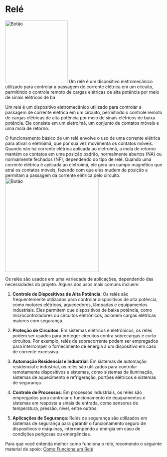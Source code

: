 # Relé
<img src="/img/rele.png" alt="Botão" width="200"/>
Um relé é um dispositivo eletromecânico utilizado para controlar a passagem de corrente elétrica em um circuito, permitindo o controle remoto de cargas elétricas de alta potência por meio de sinais elétricos de ba

Um relé é um dispositivo eletromecânico utilizado para controlar a passagem de corrente elétrica em um circuito, permitindo o controle remoto de cargas elétricas de alta potência por meio de sinais elétricos de baixa potência. Ele consiste em um eletroímã, um conjunto de contatos móveis e uma mola de retorno.

O funcionamento básico de um relé envolve o uso de uma corrente elétrica para ativar o eletroímã, que por sua vez movimenta os contatos móveis. Quando não há corrente elétrica aplicada ao eletroímã, a mola de retorno mantém os contatos em uma posição padrão, normalmente abertos (NA) ou normalmente fechados (NF), dependendo do tipo de relé. Quando uma corrente elétrica é aplicada ao eletroímã, ele gera um campo magnético que atrai os contatos móveis, fazendo com que eles mudem de posição e permitam a passagem da corrente elétrica pelo circuito.
<img src="/img/rele-electromagnetico.png" alt="Botão" width="300"/>

Os relés são usados em uma variedade de aplicações, dependendo das necessidades do projeto. Alguns dos usos mais comuns incluem:

1. **Controle de Dispositivos de Alta Potência**: Os relés são frequentemente utilizados para controlar dispositivos de alta potência, como motores elétricos, aquecedores, lâmpadas e equipamentos industriais. Eles permitem que dispositivos de baixa potência, como microcontroladores ou circuitos eletrônicos, acionem cargas elétricas maiores com segurança.

2. **Proteção de Circuitos**: Em sistemas elétricos e eletrônicos, os relés podem ser usados para proteger circuitos contra sobrecargas e curto-circuitos. Por exemplo, relés de sobrecorrente podem ser empregados para interromper o fornecimento de energia a um dispositivo em caso de corrente excessiva.

3. **Automação Residencial e Industrial**: Em sistemas de automação residencial e industrial, os relés são utilizados para controlar remotamente dispositivos e sistemas, como sistemas de iluminação, sistemas de aquecimento e refrigeração, portões elétricos e sistemas de segurança.

4. **Controle de Processos**: Em processos industriais, os relés são empregados para controlar o funcionamento de equipamentos e sistemas em resposta a sinais de entrada, como sensores de temperatura, pressão, nível, entre outros.

5. **Aplicações de Segurança**: Relés de segurança são utilizados em sistemas de segurança para garantir o funcionamento seguro de dispositivos e máquinas, interrompendo a energia em caso de condições perigosas ou emergências.<br/>

Para que você entenda melhor como funciona o relé, recomendo o seguinte material de apoio: [Como Funciona um Relé](https://youtu.be/ezBKY_ujJLQ?si=Azf2KsDi75uqhXgc)

